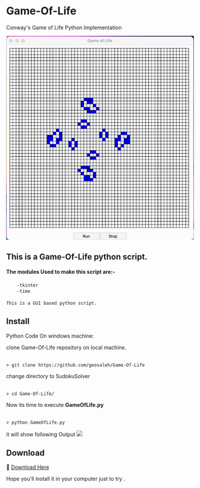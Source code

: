 # Game-Of-Life
Conway's Game of Life Python Implementation

<img src="Screen Recording 2.gif">

## This is a Game-Of-Life python script.

#### The modules Used to make this script are:-

        -tkinter
        -time

    This is a GUI based python script.

## Install

Python Code On windows machine:

clone Game-Of-Life repository on local machine.
```

> git clone https://github.com/geosaleh/Game-Of-Life

```
change directory to SudokuSolver
```

> cd Game-Of-Life/

```

Now its time to execute **GameOfLife.py**
```

> python GameOfLife.py

```
it will show following Output
<img src="Screen Recording 1.gif">

## Download
:paperclip: [Download Here](https://github.com/geosaleh/Game-Of-Life)

Hope you'll install it in your computer just to try .


```
